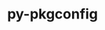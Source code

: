 ---
title: "py-pkgconfig"
layout: cache
categories: [package, develop]
meta: {"compilers": ["gcc@11.4.0", "gcc@9.4.0", "none"], "num_specs": 147, "num_specs_by_stack": {"data-vis-sdk": 13, "e4s": 29, "e4s-neoverse-v2": 26, "e4s-neoverse_v1": 6, "e4s-oneapi": 20, "e4s-power": 2, "ml-darwin-aarch64-mps": 12, "ml-linux-aarch64-cpu": 13, "ml-linux-aarch64-cuda": 13, "ml-linux-x86_64-cpu": 13, "ml-linux-x86_64-cuda": 13, "ml-linux-x86_64-rocm": 13, "root": 147}, "oss": ["sequoia", "ubuntu20.04", "ubuntu22.04", "ubuntu24.04"], "platforms": ["darwin", "linux"], "stacks": ["data-vis-sdk", "e4s", "e4s-neoverse-v2", "e4s-neoverse_v1", "e4s-oneapi", "e4s-power", "ml-darwin-aarch64-mps", "ml-linux-aarch64-cpu", "ml-linux-aarch64-cuda", "ml-linux-x86_64-cpu", "ml-linux-x86_64-cuda", "ml-linux-x86_64-rocm", "root"], "targets": ["aarch64", "neoverse_v1", "neoverse_v2", "ppc64le", "x86_64_v3"], "versions": ["1.5.5"]}
spec_details: [{"compiler": "none", "hash": "225ckamctzr2veug7l3uwwni3xvujofa", "os": "ubuntu22.04", "platform": "linux", "size": "-", "stacks": ["e4s-oneapi", "root"], "target": "x86_64_v3", "variants": ["build_system=python_pip"], "versions": ["1.5.5"]}, {"compiler": "none", "hash": "2ud65irg52h4qcivs23xrhsemomk6d3f", "os": "ubuntu22.04", "platform": "linux", "size": "-", "stacks": ["e4s", "root"], "target": "x86_64_v3", "variants": ["build_system=python_pip"], "versions": ["1.5.5"]}, {"compiler": "none", "hash": "2vdwucvxqe6tifwlyz7ebrh2pbe5s2ay", "os": "ubuntu24.04", "platform": "linux", "size": "-", "stacks": ["ml-linux-x86_64-rocm", "root"], "target": "x86_64_v3", "variants": ["build_system=python_pip"], "versions": ["1.5.5"]}, {"compiler": "none", "hash": "35fz2daizw5k6hiko4hwgxj6or2y46w3", "os": "ubuntu24.04", "platform": "linux", "size": "-", "stacks": ["ml-linux-x86_64-rocm", "root"], "target": "x86_64_v3", "variants": ["build_system=python_pip"], "versions": ["1.5.5"]}, {"compiler": "none", "hash": "364pqq7ewgttz37xn442wsjakn4ks64i", "os": "sequoia", "platform": "darwin", "size": "-", "stacks": ["ml-darwin-aarch64-mps", "root"], "target": "aarch64", "variants": ["build_system=python_pip"], "versions": ["1.5.5"]}, {"compiler": "none", "hash": "3bwufryghrix2anbnfziqae6wqzwhjdu", "os": "ubuntu24.04", "platform": "linux", "size": "-", "stacks": ["ml-linux-aarch64-cpu", "ml-linux-aarch64-cuda", "root"], "target": "aarch64", "variants": ["build_system=python_pip"], "versions": ["1.5.5"]}, {"compiler": "none", "hash": "3etza5bajjlo37ywh67rmd7snx7ojesc", "os": "ubuntu20.04", "platform": "linux", "size": "-", "stacks": ["data-vis-sdk", "root"], "target": "x86_64_v3", "variants": ["build_system=python_pip"], "versions": ["1.5.5"]}, {"compiler": "none", "hash": "3faetklaowgdl3quh5iy4fyhyddi5vvn", "os": "ubuntu22.04", "platform": "linux", "size": "-", "stacks": ["e4s", "root"], "target": "x86_64_v3", "variants": ["build_system=python_pip"], "versions": ["1.5.5"]}, {"compiler": "none", "hash": "3sem3bnbb37yswm62uf3nlxsyyovitnt", "os": "ubuntu22.04", "platform": "linux", "size": "-", "stacks": ["e4s", "root"], "target": "x86_64_v3", "variants": ["build_system=python_pip"], "versions": ["1.5.5"]}, {"compiler": "none", "hash": "47hxedgko3bv3fcgkpjxfp67xoatzudg", "os": "ubuntu24.04", "platform": "linux", "size": "-", "stacks": ["ml-linux-aarch64-cpu", "ml-linux-aarch64-cuda", "root"], "target": "aarch64", "variants": ["build_system=python_pip"], "versions": ["1.5.5"]}, {"compiler": "none", "hash": "47wsa4xlghn2kg55fzabjsha62tg6y5c", "os": "ubuntu24.04", "platform": "linux", "size": "-", "stacks": ["ml-linux-aarch64-cpu", "ml-linux-aarch64-cuda", "root"], "target": "aarch64", "variants": ["build_system=python_pip"], "versions": ["1.5.5"]}, {"compiler": "none", "hash": "4maunfxp5z4kdewtzu6ih5zynhumgffb", "os": "ubuntu24.04", "platform": "linux", "size": "-", "stacks": ["ml-linux-x86_64-cpu", "ml-linux-x86_64-cuda", "root"], "target": "x86_64_v3", "variants": ["build_system=python_pip"], "versions": ["1.5.5"]}, {"compiler": "gcc@11.4.0", "hash": "4puffkypv366cpfoqjli72p3qorr645d", "os": "ubuntu22.04", "platform": "linux", "size": "-", "stacks": ["e4s-neoverse_v1", "root"], "target": "neoverse_v1", "variants": ["build_system=python_pip"], "versions": ["1.5.5"]}, {"compiler": "none", "hash": "4sgrficfcct7xp5gutggfw7lxzmxsphr", "os": "ubuntu24.04", "platform": "linux", "size": "-", "stacks": ["ml-linux-x86_64-rocm", "root"], "target": "x86_64_v3", "variants": ["build_system=python_pip"], "versions": ["1.5.5"]}, {"compiler": "none", "hash": "4vljaarcvioqxp4ijob4ldyq7ej6eovi", "os": "ubuntu22.04", "platform": "linux", "size": "-", "stacks": ["e4s", "root"], "target": "x86_64_v3", "variants": ["build_system=python_pip"], "versions": ["1.5.5"]}, {"compiler": "none", "hash": "4vql4yo2swncxaftk3ki5yfual275pcy", "os": "ubuntu22.04", "platform": "linux", "size": "-", "stacks": ["e4s-oneapi", "root"], "target": "x86_64_v3", "variants": ["build_system=python_pip"], "versions": ["1.5.5"]}, {"compiler": "none", "hash": "4zylbusrn64x5jjvawttbf7irvacd6hl", "os": "ubuntu22.04", "platform": "linux", "size": "-", "stacks": ["e4s-neoverse-v2", "root"], "target": "neoverse_v2", "variants": ["build_system=python_pip"], "versions": ["1.5.5"]}, {"compiler": "none", "hash": "4zz7qimcwgouo53wmummtzkg3d7ewl6r", "os": "ubuntu24.04", "platform": "linux", "size": "-", "stacks": ["ml-linux-x86_64-cpu", "ml-linux-x86_64-cuda", "root"], "target": "x86_64_v3", "variants": ["build_system=python_pip"], "versions": ["1.5.5"]}, {"compiler": "none", "hash": "53kz32mcobuw23n4kqjsntnsbohzl3lj", "os": "ubuntu24.04", "platform": "linux", "size": "-", "stacks": ["ml-linux-aarch64-cpu", "ml-linux-aarch64-cuda", "root"], "target": "aarch64", "variants": ["build_system=python_pip"], "versions": ["1.5.5"]}, {"compiler": "none", "hash": "5evgljd3bf2tnrqt53g2rm24j5hlbf56", "os": "ubuntu24.04", "platform": "linux", "size": "-", "stacks": ["ml-linux-x86_64-cpu", "ml-linux-x86_64-cuda", "root"], "target": "x86_64_v3", "variants": ["build_system=python_pip"], "versions": ["1.5.5"]}, {"compiler": "none", "hash": "5itwnxdo6dtyvc4p3yazd2younjzqry3", "os": "ubuntu22.04", "platform": "linux", "size": "-", "stacks": ["e4s-neoverse-v2", "root"], "target": "neoverse_v2", "variants": ["build_system=python_pip"], "versions": ["1.5.5"]}, {"compiler": "none", "hash": "5uukrmlmkdkc7hioiwvyzpf3zcg5czgc", "os": "ubuntu22.04", "platform": "linux", "size": "-", "stacks": ["e4s-neoverse-v2", "root"], "target": "neoverse_v2", "variants": ["build_system=python_pip"], "versions": ["1.5.5"]}, {"compiler": "none", "hash": "5xhcsaqjfxgsknln7hewhplgyyeuhjgy", "os": "ubuntu22.04", "platform": "linux", "size": "-", "stacks": ["e4s", "root"], "target": "x86_64_v3", "variants": ["build_system=python_pip"], "versions": ["1.5.5"]}, {"compiler": "none", "hash": "6de3zi33pila2yldamswufxyck7q2eag", "os": "ubuntu20.04", "platform": "linux", "size": "-", "stacks": ["data-vis-sdk", "root"], "target": "x86_64_v3", "variants": ["build_system=python_pip"], "versions": ["1.5.5"]}, {"compiler": "none", "hash": "6ipdnwbfx74hhjnwfunls6fqkbcmqpib", "os": "ubuntu22.04", "platform": "linux", "size": "-", "stacks": ["e4s-oneapi", "root"], "target": "x86_64_v3", "variants": ["build_system=python_pip"], "versions": ["1.5.5"]}, {"compiler": "none", "hash": "6ly6qchzjj4gad4dk2cjtpk3oyl5q7cs", "os": "ubuntu24.04", "platform": "linux", "size": "-", "stacks": ["ml-linux-aarch64-cpu", "ml-linux-aarch64-cuda", "root"], "target": "aarch64", "variants": ["build_system=python_pip"], "versions": ["1.5.5"]}, {"compiler": "none", "hash": "6ypoubg3oiukq3hpc4677qjoc2rp7p3b", "os": "ubuntu22.04", "platform": "linux", "size": "-", "stacks": ["e4s", "root"], "target": "x86_64_v3", "variants": ["build_system=python_pip"], "versions": ["1.5.5"]}, {"compiler": "none", "hash": "72rlgahboc7vvzmj42tqehrpypxlay4g", "os": "ubuntu24.04", "platform": "linux", "size": "-", "stacks": ["ml-linux-x86_64-rocm", "root"], "target": "x86_64_v3", "variants": ["build_system=python_pip"], "versions": ["1.5.5"]}, {"compiler": "none", "hash": "7jniehxd7zzfvrnf6y5fwyqhgnv2uvau", "os": "ubuntu24.04", "platform": "linux", "size": "-", "stacks": ["ml-linux-x86_64-rocm", "root"], "target": "x86_64_v3", "variants": ["build_system=python_pip"], "versions": ["1.5.5"]}, {"compiler": "none", "hash": "7lbo2l5mrxhszcgzmftsyqbaueklbzxi", "os": "ubuntu22.04", "platform": "linux", "size": "-", "stacks": ["e4s", "root"], "target": "x86_64_v3", "variants": ["build_system=python_pip"], "versions": ["1.5.5"]}, {"compiler": "gcc@11.4.0", "hash": "7n63jlssfhpbnawgg4vwmycha6rtkmji", "os": "ubuntu22.04", "platform": "linux", "size": "-", "stacks": ["e4s-neoverse_v1", "root"], "target": "neoverse_v1", "variants": ["build_system=python_pip"], "versions": ["1.5.5"]}, {"compiler": "none", "hash": "a6tzbx5oiizqd65q6tapvc6wlb3d7yaz", "os": "sequoia", "platform": "darwin", "size": "-", "stacks": ["ml-darwin-aarch64-mps", "root"], "target": "aarch64", "variants": ["build_system=python_pip"], "versions": ["1.5.5"]}, {"compiler": "none", "hash": "a7osrhffs5fs2iolosre57nojab5wdfx", "os": "ubuntu22.04", "platform": "linux", "size": "-", "stacks": ["e4s-oneapi", "root"], "target": "x86_64_v3", "variants": ["build_system=python_pip"], "versions": ["1.5.5"]}, {"compiler": "none", "hash": "afgltcbssjwtvhmqy4f574dk7wzvzyne", "os": "ubuntu20.04", "platform": "linux", "size": "-", "stacks": ["data-vis-sdk", "root"], "target": "x86_64_v3", "variants": ["build_system=python_pip"], "versions": ["1.5.5"]}, {"compiler": "none", "hash": "aqoenokl4e5u7tgwtgaepe4de4hmr5wq", "os": "ubuntu22.04", "platform": "linux", "size": "-", "stacks": ["e4s", "root"], "target": "x86_64_v3", "variants": ["build_system=python_pip"], "versions": ["1.5.5"]}, {"compiler": "none", "hash": "aqyfkc6jr5lze7wp56myhm36watfxi5o", "os": "sequoia", "platform": "darwin", "size": "-", "stacks": ["ml-darwin-aarch64-mps", "root"], "target": "aarch64", "variants": ["build_system=python_pip"], "versions": ["1.5.5"]}, {"compiler": "none", "hash": "ayzbujlqrdn4hfjlhocdhmo7dod2peeg", "os": "ubuntu24.04", "platform": "linux", "size": "-", "stacks": ["ml-linux-aarch64-cpu", "ml-linux-aarch64-cuda", "root"], "target": "aarch64", "variants": ["build_system=python_pip"], "versions": ["1.5.5"]}, {"compiler": "none", "hash": "bbtisovkfkhanb4zb22asg3cu7btwv4h", "os": "ubuntu24.04", "platform": "linux", "size": "-", "stacks": ["ml-linux-x86_64-cpu", "ml-linux-x86_64-cuda", "root"], "target": "x86_64_v3", "variants": ["build_system=python_pip"], "versions": ["1.5.5"]}, {"compiler": "none", "hash": "bizie6nvbp3gjkplymdtpuafchjbu7vg", "os": "ubuntu22.04", "platform": "linux", "size": "-", "stacks": ["e4s-neoverse-v2", "root"], "target": "neoverse_v2", "variants": ["build_system=python_pip"], "versions": ["1.5.5"]}, {"compiler": "none", "hash": "brpupw3bjfqk3znr2kgh7fjflwfuv3jd", "os": "ubuntu22.04", "platform": "linux", "size": "-", "stacks": ["e4s-neoverse-v2", "root"], "target": "neoverse_v2", "variants": ["build_system=python_pip"], "versions": ["1.5.5"]}, {"compiler": "none", "hash": "bx3xm6gwyqc7n6orhmrp6piglhmgazny", "os": "ubuntu22.04", "platform": "linux", "size": "-", "stacks": ["e4s-neoverse-v2", "root"], "target": "neoverse_v2", "variants": ["build_system=python_pip"], "versions": ["1.5.5"]}, {"compiler": "none", "hash": "byj4j2cpbic6ucrxpdoempoxc7qgxhp7", "os": "sequoia", "platform": "darwin", "size": "-", "stacks": ["ml-darwin-aarch64-mps", "root"], "target": "aarch64", "variants": ["build_system=python_pip"], "versions": ["1.5.5"]}, {"compiler": "none", "hash": "bzmdzujy5zuz5aesv2io3hflepjom6sf", "os": "ubuntu22.04", "platform": "linux", "size": "-", "stacks": ["e4s", "root"], "target": "x86_64_v3", "variants": ["build_system=python_pip"], "versions": ["1.5.5"]}, {"compiler": "none", "hash": "c2pu7sicslv777qul54nkuvriu6pkcnm", "os": "ubuntu22.04", "platform": "linux", "size": "-", "stacks": ["e4s-neoverse-v2", "root"], "target": "neoverse_v2", "variants": ["build_system=python_pip"], "versions": ["1.5.5"]}, {"compiler": "none", "hash": "cb7s32x6vugm6si5srf3rabpnmgf2gip", "os": "ubuntu22.04", "platform": "linux", "size": "-", "stacks": ["e4s-oneapi", "root"], "target": "x86_64_v3", "variants": ["build_system=python_pip"], "versions": ["1.5.5"]}, {"compiler": "none", "hash": "ci7w5cz7gcpq7vrkgko55jhijsb3pwi3", "os": "ubuntu20.04", "platform": "linux", "size": "-", "stacks": ["data-vis-sdk", "root"], "target": "x86_64_v3", "variants": ["build_system=python_pip"], "versions": ["1.5.5"]}, {"compiler": "none", "hash": "d4oxx7ka42acv2st42yvd7jljr3wrhwm", "os": "ubuntu24.04", "platform": "linux", "size": "-", "stacks": ["ml-linux-aarch64-cpu", "ml-linux-aarch64-cuda", "root"], "target": "aarch64", "variants": ["build_system=python_pip"], "versions": ["1.5.5"]}, {"compiler": "none", "hash": "dfhndq5w63jvg7qg26amvcajua2upjt4", "os": "ubuntu22.04", "platform": "linux", "size": "-", "stacks": ["e4s-neoverse-v2", "root"], "target": "neoverse_v2", "variants": ["build_system=python_pip"], "versions": ["1.5.5"]}, {"compiler": "none", "hash": "dkwhprgbhthbledyrka2swfpn2q6ly6s", "os": "ubuntu24.04", "platform": "linux", "size": "-", "stacks": ["ml-linux-x86_64-rocm", "root"], "target": "x86_64_v3", "variants": ["build_system=python_pip"], "versions": ["1.5.5"]}, {"compiler": "none", "hash": "dqozbbseap3j2zwcqg4akhatvlk6angc", "os": "ubuntu24.04", "platform": "linux", "size": "-", "stacks": ["ml-linux-aarch64-cpu", "ml-linux-aarch64-cuda", "root"], "target": "aarch64", "variants": ["build_system=python_pip"], "versions": ["1.5.5"]}, {"compiler": "none", "hash": "dtpq4jdr47w2cjtgedjbmgwdms3nj2c5", "os": "ubuntu22.04", "platform": "linux", "size": "-", "stacks": ["e4s", "root"], "target": "x86_64_v3", "variants": ["build_system=python_pip"], "versions": ["1.5.5"]}, {"compiler": "none", "hash": "dy6p3k2pmf7hh4vynvvkwhkyeusxxaq4", "os": "ubuntu22.04", "platform": "linux", "size": "-", "stacks": ["e4s-oneapi", "root"], "target": "x86_64_v3", "variants": ["build_system=python_pip"], "versions": ["1.5.5"]}, {"compiler": "none", "hash": "e55i6hcwabcxxtc4thgo5pwczpfvmbbh", "os": "ubuntu22.04", "platform": "linux", "size": "-", "stacks": ["e4s-neoverse-v2", "root"], "target": "neoverse_v2", "variants": ["build_system=python_pip"], "versions": ["1.5.5"]}, {"compiler": "none", "hash": "ecfx2q6wyccjf57pfixwk62pxzulmnwd", "os": "ubuntu24.04", "platform": "linux", "size": "-", "stacks": ["ml-linux-x86_64-rocm", "root"], "target": "x86_64_v3", "variants": ["build_system=python_pip"], "versions": ["1.5.5"]}, {"compiler": "none", "hash": "ecph5c46oxaz2jn5vrpgbb44g6rezkva", "os": "ubuntu22.04", "platform": "linux", "size": "-", "stacks": ["e4s-neoverse-v2", "root"], "target": "neoverse_v2", "variants": ["build_system=python_pip"], "versions": ["1.5.5"]}, {"compiler": "none", "hash": "ee4qjh3tim7vns33afw6ju5lsxlq5fe2", "os": "ubuntu22.04", "platform": "linux", "size": "-", "stacks": ["e4s", "root"], "target": "x86_64_v3", "variants": ["build_system=python_pip"], "versions": ["1.5.5"]}, {"compiler": "none", "hash": "ei52vs7l7zmqxo3s3uyltqemil7dziqa", "os": "ubuntu22.04", "platform": "linux", "size": "-", "stacks": ["e4s", "root"], "target": "x86_64_v3", "variants": ["build_system=python_pip"], "versions": ["1.5.5"]}, {"compiler": "none", "hash": "ejm3e6vmnp3hlrji4anclcbsqeqyvnfe", "os": "ubuntu22.04", "platform": "linux", "size": "-", "stacks": ["e4s-oneapi", "root"], "target": "x86_64_v3", "variants": ["build_system=python_pip"], "versions": ["1.5.5"]}, {"compiler": "none", "hash": "ekgntvttg2gm5iukdq6aa44xgxy744xe", "os": "sequoia", "platform": "darwin", "size": "-", "stacks": ["ml-darwin-aarch64-mps", "root"], "target": "aarch64", "variants": ["build_system=python_pip"], "versions": ["1.5.5"]}, {"compiler": "none", "hash": "etsa3f6yqc6uca3nluoo2qbfmtsj2wj4", "os": "ubuntu22.04", "platform": "linux", "size": "-", "stacks": ["e4s-oneapi", "root"], "target": "x86_64_v3", "variants": ["build_system=python_pip"], "versions": ["1.5.5"]}, {"compiler": "none", "hash": "euycugdefpjfzs3mmyumocpogdg3yvfb", "os": "ubuntu24.04", "platform": "linux", "size": "-", "stacks": ["ml-linux-x86_64-cpu", "ml-linux-x86_64-cuda", "root"], "target": "x86_64_v3", "variants": ["build_system=python_pip"], "versions": ["1.5.5"]}, {"compiler": "none", "hash": "evxvvwg52os2vmcmzqpqbzb7htmrwfwd", "os": "ubuntu22.04", "platform": "linux", "size": "-", "stacks": ["e4s-oneapi", "root"], "target": "x86_64_v3", "variants": ["build_system=python_pip"], "versions": ["1.5.5"]}, {"compiler": "none", "hash": "f35vf6a52ye76yyx5dixhzzj5xei3rzg", "os": "ubuntu24.04", "platform": "linux", "size": "-", "stacks": ["ml-linux-x86_64-rocm", "root"], "target": "x86_64_v3", "variants": ["build_system=python_pip"], "versions": ["1.5.5"]}, {"compiler": "none", "hash": "ff7l6rmpkkcmv3wqalb2j4nb2e7pbuaq", "os": "ubuntu24.04", "platform": "linux", "size": "-", "stacks": ["ml-linux-x86_64-rocm", "root"], "target": "x86_64_v3", "variants": ["build_system=python_pip"], "versions": ["1.5.5"]}, {"compiler": "none", "hash": "fsbrd6dveliohtbj2xr2ljzgv45ilkkv", "os": "ubuntu22.04", "platform": "linux", "size": "-", "stacks": ["e4s-neoverse-v2", "root"], "target": "neoverse_v2", "variants": ["build_system=python_pip"], "versions": ["1.5.5"]}, {"compiler": "none", "hash": "g4obm3yxe5li7mporylpoqpimm7t62v7", "os": "ubuntu22.04", "platform": "linux", "size": "-", "stacks": ["e4s-neoverse-v2", "root"], "target": "neoverse_v2", "variants": ["build_system=python_pip"], "versions": ["1.5.5"]}, {"compiler": "none", "hash": "g5d3n5re3gsju4lcw3mcidmezetj2txr", "os": "ubuntu24.04", "platform": "linux", "size": "-", "stacks": ["ml-linux-x86_64-rocm", "root"], "target": "x86_64_v3", "variants": ["build_system=python_pip"], "versions": ["1.5.5"]}, {"compiler": "none", "hash": "g67duugm6hmq45mwq3pdn4olelc2wrrp", "os": "ubuntu24.04", "platform": "linux", "size": "-", "stacks": ["ml-linux-x86_64-rocm", "root"], "target": "x86_64_v3", "variants": ["build_system=python_pip"], "versions": ["1.5.5"]}, {"compiler": "gcc@11.4.0", "hash": "g6am6cpd4aotim2we3yjyhpoikh6kqwy", "os": "ubuntu22.04", "platform": "linux", "size": "-", "stacks": ["e4s-neoverse_v1", "root"], "target": "neoverse_v1", "variants": ["build_system=python_pip"], "versions": ["1.5.5"]}, {"compiler": "none", "hash": "gmb2a7o2cxlbrd7drs54d7dgzz34sxrf", "os": "ubuntu22.04", "platform": "linux", "size": "-", "stacks": ["e4s-neoverse-v2", "root"], "target": "neoverse_v2", "variants": ["build_system=python_pip"], "versions": ["1.5.5"]}, {"compiler": "none", "hash": "gwcjftbzpr5atdktzpzao6lp35k6zgws", "os": "ubuntu22.04", "platform": "linux", "size": "-", "stacks": ["e4s-neoverse-v2", "root"], "target": "neoverse_v2", "variants": ["build_system=python_pip"], "versions": ["1.5.5"]}, {"compiler": "none", "hash": "hucattjmdnelvybnxd5sl7myj6svok6r", "os": "ubuntu22.04", "platform": "linux", "size": "-", "stacks": ["e4s-neoverse-v2", "root"], "target": "neoverse_v2", "variants": ["build_system=python_pip"], "versions": ["1.5.5"]}, {"compiler": "none", "hash": "hwg4sffktrmym4fmx3s2vsbeus6pz6uh", "os": "ubuntu24.04", "platform": "linux", "size": "-", "stacks": ["ml-linux-aarch64-cpu", "ml-linux-aarch64-cuda", "root"], "target": "aarch64", "variants": ["build_system=python_pip"], "versions": ["1.5.5"]}, {"compiler": "none", "hash": "idchut724gwfwzuvajohoiegnr2ui66v", "os": "ubuntu22.04", "platform": "linux", "size": "-", "stacks": ["e4s-oneapi", "root"], "target": "x86_64_v3", "variants": ["build_system=python_pip"], "versions": ["1.5.5"]}, {"compiler": "none", "hash": "iomb4uzuu36l4u7jd32emy67gyxwtpwc", "os": "ubuntu20.04", "platform": "linux", "size": "-", "stacks": ["data-vis-sdk", "root"], "target": "x86_64_v3", "variants": ["build_system=python_pip"], "versions": ["1.5.5"]}, {"compiler": "none", "hash": "iqk4v4f3vbyfcnem4lu4a3q2k6f3iieu", "os": "ubuntu22.04", "platform": "linux", "size": "-", "stacks": ["e4s", "root"], "target": "x86_64_v3", "variants": ["build_system=python_pip"], "versions": ["1.5.5"]}, {"compiler": "none", "hash": "iyj2ivxmpt5vy6m3pxh7fgg7crwziclp", "os": "ubuntu22.04", "platform": "linux", "size": "-", "stacks": ["e4s-neoverse-v2", "root"], "target": "neoverse_v2", "variants": ["build_system=python_pip"], "versions": ["1.5.5"]}, {"compiler": "none", "hash": "j7m3ghmtgx45cts72wphjikdjhi2kdtv", "os": "ubuntu22.04", "platform": "linux", "size": "-", "stacks": ["e4s-oneapi", "root"], "target": "x86_64_v3", "variants": ["build_system=python_pip"], "versions": ["1.5.5"]}, {"compiler": "none", "hash": "jeaalbzjgwva5qboofk2ayscotkfu7xc", "os": "ubuntu22.04", "platform": "linux", "size": "-", "stacks": ["e4s", "root"], "target": "x86_64_v3", "variants": ["build_system=python_pip"], "versions": ["1.5.5"]}, {"compiler": "none", "hash": "jp6ntwbt3nwimwsqr7gl3r4ddah5blwp", "os": "ubuntu24.04", "platform": "linux", "size": "-", "stacks": ["ml-linux-x86_64-cpu", "ml-linux-x86_64-cuda", "root"], "target": "x86_64_v3", "variants": ["build_system=python_pip"], "versions": ["1.5.5"]}, {"compiler": "none", "hash": "jwqrcmcf5ya6od4txsrpindgn3z6pwp3", "os": "sequoia", "platform": "darwin", "size": "-", "stacks": ["ml-darwin-aarch64-mps", "root"], "target": "aarch64", "variants": ["build_system=python_pip"], "versions": ["1.5.5"]}, {"compiler": "none", "hash": "jyq7iwh2mvsxbbnqfedlmczpgyjuda5g", "os": "ubuntu22.04", "platform": "linux", "size": "-", "stacks": ["e4s", "root"], "target": "x86_64_v3", "variants": ["build_system=python_pip"], "versions": ["1.5.5"]}, {"compiler": "none", "hash": "kjyr3crpxi4cgkxu44loyuhhhfqc54zs", "os": "ubuntu22.04", "platform": "linux", "size": "-", "stacks": ["e4s", "root"], "target": "x86_64_v3", "variants": ["build_system=python_pip"], "versions": ["1.5.5"]}, {"compiler": "none", "hash": "kxfupz4lmv7jl7t4tdhqgzgxflpctdym", "os": "ubuntu20.04", "platform": "linux", "size": "-", "stacks": ["data-vis-sdk", "root"], "target": "x86_64_v3", "variants": ["build_system=python_pip"], "versions": ["1.5.5"]}, {"compiler": "none", "hash": "l6fs7xwft3d64v3s5tkrbsbs4im2jos6", "os": "ubuntu24.04", "platform": "linux", "size": "-", "stacks": ["ml-linux-x86_64-cpu", "ml-linux-x86_64-cuda", "root"], "target": "x86_64_v3", "variants": ["build_system=python_pip"], "versions": ["1.5.5"]}, {"compiler": "none", "hash": "l6lwo3fuqz4zoj466r6fjmpgl2j6oead", "os": "ubuntu22.04", "platform": "linux", "size": "-", "stacks": ["e4s-neoverse-v2", "root"], "target": "neoverse_v2", "variants": ["build_system=python_pip"], "versions": ["1.5.5"]}, {"compiler": "none", "hash": "lainizvvodt5jh3cb7r6tfckohryrclt", "os": "ubuntu22.04", "platform": "linux", "size": "-", "stacks": ["e4s-neoverse-v2", "root"], "target": "neoverse_v2", "variants": ["build_system=python_pip"], "versions": ["1.5.5"]}, {"compiler": "none", "hash": "ls5a74qgmyqwcg6bq2grtwqcvvu2mcfm", "os": "ubuntu24.04", "platform": "linux", "size": "-", "stacks": ["ml-linux-x86_64-cpu", "ml-linux-x86_64-cuda", "root"], "target": "x86_64_v3", "variants": ["build_system=python_pip"], "versions": ["1.5.5"]}, {"compiler": "none", "hash": "lwd2rditzrtaiqd7v2j76fh3fqdd4q64", "os": "ubuntu22.04", "platform": "linux", "size": "-", "stacks": ["e4s-oneapi", "root"], "target": "x86_64_v3", "variants": ["build_system=python_pip"], "versions": ["1.5.5"]}, {"compiler": "none", "hash": "mixcdj3hjc2npzipvfclrhmbfol4i7yl", "os": "ubuntu24.04", "platform": "linux", "size": "-", "stacks": ["ml-linux-x86_64-cpu", "ml-linux-x86_64-cuda", "root"], "target": "x86_64_v3", "variants": ["build_system=python_pip"], "versions": ["1.5.5"]}, {"compiler": "none", "hash": "ml5w5hzb54hjesweel2fq77yyax7os7t", "os": "ubuntu20.04", "platform": "linux", "size": "-", "stacks": ["data-vis-sdk", "root"], "target": "x86_64_v3", "variants": ["build_system=python_pip"], "versions": ["1.5.5"]}, {"compiler": "gcc@9.4.0", "hash": "ng7lc5lanpnhbdpvxib2pg2pdnxzt2ol", "os": "ubuntu20.04", "platform": "linux", "size": "-", "stacks": ["e4s-power", "root"], "target": "ppc64le", "variants": ["build_system=python_pip"], "versions": ["1.5.5"]}, {"compiler": "none", "hash": "nismowilz547ntovefrjq5jmoigzjf45", "os": "ubuntu22.04", "platform": "linux", "size": "-", "stacks": ["e4s-neoverse-v2", "root"], "target": "neoverse_v2", "variants": ["build_system=python_pip"], "versions": ["1.5.5"]}, {"compiler": "none", "hash": "nitvht3d4fjqdhqkviuccgi5yty5vwvd", "os": "ubuntu22.04", "platform": "linux", "size": "-", "stacks": ["e4s", "root"], "target": "x86_64_v3", "variants": ["build_system=python_pip"], "versions": ["1.5.5"]}, {"compiler": "none", "hash": "nqvd4daelg4a7hxtoc65bzwrabnj4d27", "os": "ubuntu24.04", "platform": "linux", "size": "-", "stacks": ["ml-linux-x86_64-cpu", "ml-linux-x86_64-cuda", "root"], "target": "x86_64_v3", "variants": ["build_system=python_pip"], "versions": ["1.5.5"]}, {"compiler": "none", "hash": "ocjnawtvulcfxdu6rnald3kypgadpukt", "os": "ubuntu22.04", "platform": "linux", "size": "-", "stacks": ["e4s-neoverse-v2", "root"], "target": "neoverse_v2", "variants": ["build_system=python_pip"], "versions": ["1.5.5"]}, {"compiler": "none", "hash": "oct2wlngscuvvsidy7dh26tvkcrnhtp6", "os": "ubuntu22.04", "platform": "linux", "size": "-", "stacks": ["e4s-oneapi", "root"], "target": "x86_64_v3", "variants": ["build_system=python_pip"], "versions": ["1.5.5"]}, {"compiler": "none", "hash": "oee654tqyek5ggv3y6eck24q2gwu33tg", "os": "sequoia", "platform": "darwin", "size": "-", "stacks": ["ml-darwin-aarch64-mps", "root"], "target": "aarch64", "variants": ["build_system=python_pip"], "versions": ["1.5.5"]}, {"compiler": "none", "hash": "ofjmbxmusl62ch3cv2yv6gvx5oeldvjq", "os": "ubuntu24.04", "platform": "linux", "size": "-", "stacks": ["ml-linux-x86_64-cpu", "ml-linux-x86_64-cuda", "root"], "target": "x86_64_v3", "variants": ["build_system=python_pip"], "versions": ["1.5.5"]}, {"compiler": "none", "hash": "ogunzwikfmdch46p4qfr7pfmsezxsd7c", "os": "ubuntu24.04", "platform": "linux", "size": "-", "stacks": ["ml-linux-aarch64-cpu", "ml-linux-aarch64-cuda", "root"], "target": "aarch64", "variants": ["build_system=python_pip"], "versions": ["1.5.5"]}, {"compiler": "none", "hash": "p256eb3tlp655mfgvvlx4j3avb2gdzn6", "os": "ubuntu22.04", "platform": "linux", "size": "-", "stacks": ["e4s", "root"], "target": "x86_64_v3", "variants": ["build_system=python_pip"], "versions": ["1.5.5"]}, {"compiler": "gcc@9.4.0", "hash": "pgtui777ifwqyopqepz6wxxopq4mcag3", "os": "ubuntu20.04", "platform": "linux", "size": "-", "stacks": ["e4s-power", "root"], "target": "ppc64le", "variants": ["build_system=python_pip"], "versions": ["1.5.5"]}, {"compiler": "none", "hash": "pnfzj4ihgkv6koxrvpnwmxaofz64nrnw", "os": "ubuntu22.04", "platform": "linux", "size": "-", "stacks": ["e4s-neoverse-v2", "root"], "target": "neoverse_v2", "variants": ["build_system=python_pip"], "versions": ["1.5.5"]}, {"compiler": "none", "hash": "pv4mwibmww4rulyq5ec6fhgyryj2xyjp", "os": "ubuntu22.04", "platform": "linux", "size": "-", "stacks": ["e4s", "root"], "target": "x86_64_v3", "variants": ["build_system=python_pip"], "versions": ["1.5.5"]}, {"compiler": "none", "hash": "pypigui6fzorapu2d3kiiqakmp3bif2s", "os": "ubuntu22.04", "platform": "linux", "size": "-", "stacks": ["e4s-neoverse-v2", "root"], "target": "neoverse_v2", "variants": ["build_system=python_pip"], "versions": ["1.5.5"]}, {"compiler": "none", "hash": "qjuf3fkvr4cbaoa22ppluckhnz4x6npg", "os": "ubuntu24.04", "platform": "linux", "size": "-", "stacks": ["ml-linux-aarch64-cpu", "ml-linux-aarch64-cuda", "root"], "target": "aarch64", "variants": ["build_system=python_pip"], "versions": ["1.5.5"]}, {"compiler": "none", "hash": "quwbnz56hiba3o6vyvcrb7cmdtieszgs", "os": "ubuntu20.04", "platform": "linux", "size": "-", "stacks": ["data-vis-sdk", "root"], "target": "x86_64_v3", "variants": ["build_system=python_pip"], "versions": ["1.5.5"]}, {"compiler": "none", "hash": "rbjujctpy47auxarwa5k7wak3fv6zuxs", "os": "ubuntu20.04", "platform": "linux", "size": "-", "stacks": ["data-vis-sdk", "root"], "target": "x86_64_v3", "variants": ["build_system=python_pip"], "versions": ["1.5.5"]}, {"compiler": "none", "hash": "ruexfztc3oiwsomurpwxa6fp2gda5tan", "os": "ubuntu22.04", "platform": "linux", "size": "-", "stacks": ["e4s", "root"], "target": "x86_64_v3", "variants": ["build_system=python_pip"], "versions": ["1.5.5"]}, {"compiler": "none", "hash": "s4xfjjjms5mho45vz2xk7vesyskwk5kh", "os": "ubuntu22.04", "platform": "linux", "size": "-", "stacks": ["e4s", "root"], "target": "x86_64_v3", "variants": ["build_system=python_pip"], "versions": ["1.5.5"]}, {"compiler": "none", "hash": "sb7om4eyhns5uif7rsncrm7dp3quqsva", "os": "ubuntu22.04", "platform": "linux", "size": "-", "stacks": ["e4s-neoverse-v2", "root"], "target": "neoverse_v2", "variants": ["build_system=python_pip"], "versions": ["1.5.5"]}, {"compiler": "none", "hash": "sh3zp3fve6bbi325jef7juvzchx2kchg", "os": "ubuntu22.04", "platform": "linux", "size": "-", "stacks": ["e4s-neoverse-v2", "root"], "target": "neoverse_v2", "variants": ["build_system=python_pip"], "versions": ["1.5.5"]}, {"compiler": "none", "hash": "skwlgam4ctefzvezjyrst2e73wfdgk37", "os": "ubuntu22.04", "platform": "linux", "size": "-", "stacks": ["e4s-neoverse-v2", "root"], "target": "neoverse_v2", "variants": ["build_system=python_pip"], "versions": ["1.5.5"]}, {"compiler": "none", "hash": "sozdkx3dy6s24buum5oeiiyvhjsahbhv", "os": "ubuntu22.04", "platform": "linux", "size": "-", "stacks": ["e4s", "root"], "target": "x86_64_v3", "variants": ["build_system=python_pip"], "versions": ["1.5.5"]}, {"compiler": "none", "hash": "tlmd6ev3s2zw6pax4nkljmmj72w4lsvl", "os": "ubuntu24.04", "platform": "linux", "size": "-", "stacks": ["ml-linux-x86_64-rocm", "root"], "target": "x86_64_v3", "variants": ["build_system=python_pip"], "versions": ["1.5.5"]}, {"compiler": "none", "hash": "u55dlyvxq75jxbeb4mw4v7f2v5jrqnyu", "os": "sequoia", "platform": "darwin", "size": "-", "stacks": ["ml-darwin-aarch64-mps", "root"], "target": "aarch64", "variants": ["build_system=python_pip"], "versions": ["1.5.5"]}, {"compiler": "none", "hash": "uernvgzbyugf3dl42expt3ztpsqyqvgp", "os": "ubuntu22.04", "platform": "linux", "size": "-", "stacks": ["e4s-neoverse-v2", "root"], "target": "neoverse_v2", "variants": ["build_system=python_pip"], "versions": ["1.5.5"]}, {"compiler": "none", "hash": "uhtsrn3lpwuwhrfnrniajw4fihyfhgxg", "os": "ubuntu22.04", "platform": "linux", "size": "-", "stacks": ["e4s-oneapi", "root"], "target": "x86_64_v3", "variants": ["build_system=python_pip"], "versions": ["1.5.5"]}, {"compiler": "none", "hash": "ukkznaskjom42crkau6houl43dlcl74p", "os": "ubuntu22.04", "platform": "linux", "size": "-", "stacks": ["e4s", "root"], "target": "x86_64_v3", "variants": ["build_system=python_pip"], "versions": ["1.5.5"]}, {"compiler": "none", "hash": "uxh52bdlcrcdgwcot7vc3yftqnmgin75", "os": "ubuntu22.04", "platform": "linux", "size": "-", "stacks": ["e4s-oneapi", "root"], "target": "x86_64_v3", "variants": ["build_system=python_pip"], "versions": ["1.5.5"]}, {"compiler": "none", "hash": "v7imrkgl3dqg6ueggzklwbvqr2ejx5dx", "os": "ubuntu22.04", "platform": "linux", "size": "-", "stacks": ["e4s", "root"], "target": "x86_64_v3", "variants": ["build_system=python_pip"], "versions": ["1.5.5"]}, {"compiler": "none", "hash": "vetbdfosro3opgsflwjafbuvreydjpea", "os": "ubuntu24.04", "platform": "linux", "size": "-", "stacks": ["ml-linux-x86_64-cpu", "ml-linux-x86_64-cuda", "root"], "target": "x86_64_v3", "variants": ["build_system=python_pip"], "versions": ["1.5.5"]}, {"compiler": "none", "hash": "vprd4m63s5exg3i2knkxkex4vxrci73y", "os": "ubuntu24.04", "platform": "linux", "size": "-", "stacks": ["ml-linux-x86_64-rocm", "root"], "target": "x86_64_v3", "variants": ["build_system=python_pip"], "versions": ["1.5.5"]}, {"compiler": "none", "hash": "vw5w7wxd3fuahsgxq6duabplts5hgyyi", "os": "ubuntu22.04", "platform": "linux", "size": "-", "stacks": ["e4s-oneapi", "root"], "target": "x86_64_v3", "variants": ["build_system=python_pip"], "versions": ["1.5.5"]}, {"compiler": "none", "hash": "vz7mvk7p5p6xyad4ftp7ckyo4cwgplbw", "os": "sequoia", "platform": "darwin", "size": "-", "stacks": ["ml-darwin-aarch64-mps", "root"], "target": "aarch64", "variants": ["build_system=python_pip"], "versions": ["1.5.5"]}, {"compiler": "none", "hash": "w232qiar4dvjmnvi62r2lqh6z3tw5g56", "os": "ubuntu24.04", "platform": "linux", "size": "-", "stacks": ["ml-linux-x86_64-cpu", "ml-linux-x86_64-cuda", "root"], "target": "x86_64_v3", "variants": ["build_system=python_pip"], "versions": ["1.5.5"]}, {"compiler": "none", "hash": "w5af6oawm6z4bx6yac6kymxme3vyqahf", "os": "ubuntu22.04", "platform": "linux", "size": "-", "stacks": ["e4s", "root"], "target": "x86_64_v3", "variants": ["build_system=python_pip"], "versions": ["1.5.5"]}, {"compiler": "none", "hash": "wbn4jr6pfpv7325wzrtr75slbewsa7yz", "os": "ubuntu22.04", "platform": "linux", "size": "-", "stacks": ["e4s", "root"], "target": "x86_64_v3", "variants": ["build_system=python_pip"], "versions": ["1.5.5"]}, {"compiler": "none", "hash": "wf5zpy36hd4vdyvldorf2ap55hkwitla", "os": "ubuntu20.04", "platform": "linux", "size": "-", "stacks": ["data-vis-sdk", "root"], "target": "x86_64_v3", "variants": ["build_system=python_pip"], "versions": ["1.5.5"]}, {"compiler": "none", "hash": "wklp6uf4zj6y4hxbqc2ovnyp6itojp7f", "os": "ubuntu22.04", "platform": "linux", "size": "-", "stacks": ["e4s-oneapi", "root"], "target": "x86_64_v3", "variants": ["build_system=python_pip"], "versions": ["1.5.5"]}, {"compiler": "none", "hash": "wrjibxxgukc6y3dlwnbgecqruyfa2slx", "os": "ubuntu20.04", "platform": "linux", "size": "-", "stacks": ["data-vis-sdk", "root"], "target": "x86_64_v3", "variants": ["build_system=python_pip"], "versions": ["1.5.5"]}, {"compiler": "none", "hash": "x2f2gitmflgm25vfxogjavke65no3kdm", "os": "ubuntu22.04", "platform": "linux", "size": "-", "stacks": ["e4s", "root"], "target": "x86_64_v3", "variants": ["build_system=python_pip"], "versions": ["1.5.5"]}, {"compiler": "gcc@11.4.0", "hash": "x4vwk7hjmdxrjloyihgxp45qrncql557", "os": "ubuntu22.04", "platform": "linux", "size": "-", "stacks": ["e4s-neoverse_v1", "root"], "target": "neoverse_v1", "variants": ["build_system=python_pip"], "versions": ["1.5.5"]}, {"compiler": "none", "hash": "xkc6yesxqn2lfgdo74xkufneov5fmzea", "os": "ubuntu22.04", "platform": "linux", "size": "-", "stacks": ["e4s", "root"], "target": "x86_64_v3", "variants": ["build_system=python_pip"], "versions": ["1.5.5"]}, {"compiler": "gcc@11.4.0", "hash": "xotg4ded63tyih6j6vqtblhf3wodw6ec", "os": "ubuntu22.04", "platform": "linux", "size": "-", "stacks": ["e4s-neoverse_v1", "root"], "target": "neoverse_v1", "variants": ["build_system=python_pip"], "versions": ["1.5.5"]}, {"compiler": "none", "hash": "xrua4ycwlold5lsck6gmpgjmwlau2uij", "os": "ubuntu22.04", "platform": "linux", "size": "-", "stacks": ["e4s-oneapi", "root"], "target": "x86_64_v3", "variants": ["build_system=python_pip"], "versions": ["1.5.5"]}, {"compiler": "none", "hash": "xwr577y7khonmrixlmwkub6zirzr3r2r", "os": "sequoia", "platform": "darwin", "size": "-", "stacks": ["ml-darwin-aarch64-mps", "root"], "target": "aarch64", "variants": ["build_system=python_pip"], "versions": ["1.5.5"]}, {"compiler": "none", "hash": "y7brz6gzjjj5d5hfnzfrmphseqm2mk63", "os": "ubuntu22.04", "platform": "linux", "size": "-", "stacks": ["e4s-oneapi", "root"], "target": "x86_64_v3", "variants": ["build_system=python_pip"], "versions": ["1.5.5"]}, {"compiler": "none", "hash": "ye6lk5glhzjyuf7yts7uu2oxrvsv4wdv", "os": "ubuntu24.04", "platform": "linux", "size": "-", "stacks": ["ml-linux-aarch64-cpu", "ml-linux-aarch64-cuda", "root"], "target": "aarch64", "variants": ["build_system=python_pip"], "versions": ["1.5.5"]}, {"compiler": "none", "hash": "yjqoe2wgnvcabsdhc45ylhwmmycmohzt", "os": "sequoia", "platform": "darwin", "size": "-", "stacks": ["ml-darwin-aarch64-mps", "root"], "target": "aarch64", "variants": ["build_system=python_pip"], "versions": ["1.5.5"]}, {"compiler": "gcc@11.4.0", "hash": "yjwdunxo2pps44c4rndwociptwtg5yav", "os": "ubuntu22.04", "platform": "linux", "size": "-", "stacks": ["e4s-neoverse_v1", "root"], "target": "neoverse_v1", "variants": ["build_system=python_pip"], "versions": ["1.5.5"]}, {"compiler": "none", "hash": "ykdkxghnwefj7oe5wjwnojfvj6lm3goz", "os": "ubuntu24.04", "platform": "linux", "size": "-", "stacks": ["ml-linux-aarch64-cpu", "ml-linux-aarch64-cuda", "root"], "target": "aarch64", "variants": ["build_system=python_pip"], "versions": ["1.5.5"]}, {"compiler": "none", "hash": "z3oa5gfga64ytvutsjgv7do3bp7a4ubk", "os": "ubuntu20.04", "platform": "linux", "size": "-", "stacks": ["data-vis-sdk", "root"], "target": "x86_64_v3", "variants": ["build_system=python_pip"], "versions": ["1.5.5"]}, {"compiler": "none", "hash": "z5ifx6b2wmjbzwo6hhu3zou37i5dcch4", "os": "ubuntu20.04", "platform": "linux", "size": "-", "stacks": ["data-vis-sdk", "root"], "target": "x86_64_v3", "variants": ["build_system=python_pip"], "versions": ["1.5.5"]}, {"compiler": "none", "hash": "zbiufk42lrywd6tks6y3o7bioadrp4ax", "os": "ubuntu22.04", "platform": "linux", "size": "-", "stacks": ["e4s-oneapi", "root"], "target": "x86_64_v3", "variants": ["build_system=python_pip"], "versions": ["1.5.5"]}, {"compiler": "none", "hash": "ze2s52dm44elkdteylcqxwfmto5qxs3h", "os": "sequoia", "platform": "darwin", "size": "-", "stacks": ["ml-darwin-aarch64-mps", "root"], "target": "aarch64", "variants": ["build_system=python_pip"], "versions": ["1.5.5"]}, {"compiler": "none", "hash": "zpeoau5bfpirwez5zskv75k24esig7aq", "os": "ubuntu22.04", "platform": "linux", "size": "-", "stacks": ["e4s", "root"], "target": "x86_64_v3", "variants": ["build_system=python_pip"], "versions": ["1.5.5"]}]
---